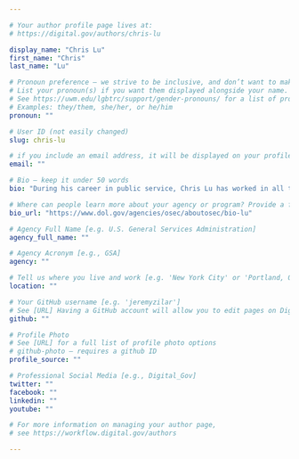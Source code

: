 ```yaml
---

# Your author profile page lives at:
# https://digital.gov/authors/chris-lu

display_name: "Chris Lu"
first_name: "Chris"
last_name: "Lu"

# Pronoun preference — we strive to be inclusive, and don’t want to make assumptions on a person’s first name (be it a gender-neutral name, or is one more common in languages other than English). Learn more http://www.MyPronouns.org
# List your pronoun(s) if you want them displayed alongside your name. Leave it blank and we'll use just your name.
# See https://uwm.edu/lgbtrc/support/gender-pronouns/ for a list of pronouns
# Examples: they/them, she/her, or he/him
pronoun: ""

# User ID (not easily changed)
slug: chris-lu

# if you include an email address, it will be displayed on your profile page
email: ""

# Bio — keep it under 50 words
bio: "During his career in public service, Chris Lu has worked in all three branches of the federal government. He was sworn in as the Deputy Secretary of the Department of Labor on April 4, 2014, after being confirmed unanimously by the U.S. Senate. He serves as the chief operating officer of a 17,000-employee organization that works to create greater opportunities for all Americans."

# Where can people learn more about your agency or program? Provide a full URL [e.g. 'https://www.example.gov/']
bio_url: "https://www.dol.gov/agencies/osec/aboutosec/bio-lu"

# Agency Full Name [e.g. U.S. General Services Administration]
agency_full_name: ""

# Agency Acronym [e.g., GSA]
agency: ""

# Tell us where you live and work [e.g. 'New York City' or 'Portland, OR']
location: ""

# Your GitHub username [e.g. 'jeremyzilar']
# See [URL] Having a GitHub account will allow you to edit pages on DigitalGov. The image used in your GitHub account can also be used to populate your digital.gov profile photo.
github: ""

# Profile Photo
# See [URL] for a full list of profile photo options
# github-photo — requires a github ID
profile_source: ""

# Professional Social Media [e.g., Digital_Gov]
twitter: ""
facebook: ""
linkedin: ""
youtube: ""

# For more information on managing your author page,
# see https://workflow.digital.gov/authors

---
```

